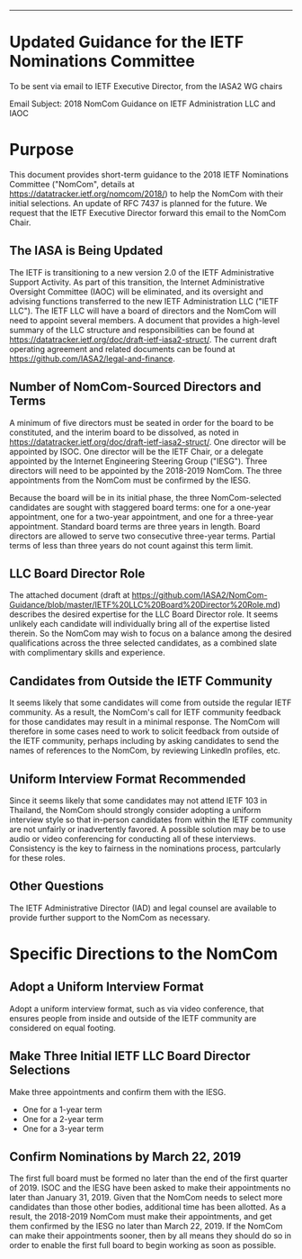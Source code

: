 ---
# Updated Guidance for the IETF Nominations Committee 
To be sent via email to IETF Executive Director, from the IASA2 WG chairs

Email Subject: 2018 NomCom Guidance on IETF Administration LLC and IAOC

# Purpose
This document provides short-term guidance to the 2018 IETF Nominations Committee ("NomCom", details at <https://datatracker.ietf.org/nomcom/2018/>) to help the NomCom with their initial selections. An update of RFC 7437 is planned for the future. We request that the IETF Executive Director forward this email to the NomCom Chair.

## The IASA is Being Updated
The IETF is transitioning to a new version 2.0 of the IETF Administrative Support Activity. As part of this transition, the Internet Administrative Oversight Committee (IAOC) will be eliminated, and its oversight and advising functions transferred to the new IETF Administration LLC ("IETF LLC"). The IETF LLC will have a board of directors and the NomCom will need to appoint several members. A document that provides a high-level summary of the LLC structure and responsibilities can be found at <https://datatracker.ietf.org/doc/draft-ietf-iasa2-struct/>. The current draft operating agreement and related documents can be found at <https://github.com/IASA2/legal-and-finance>.

## Number of NomCom-Sourced Directors and Terms
A minimum of five directors must be seated in order for the board to be constituted, and the interim board to be dissolved, as noted in <https://datatracker.ietf.org/doc/draft-ietf-iasa2-struct/>. One director will be appointed by ISOC. One director will be the IETF Chair, or a delegate appointed by the Internet Engineering Steering Group ("IESG"). Three directors will need to be appointed by the 2018-2019 NomCom. The three appointments from the NomCom must be confirmed by the IESG.

Because the board will be in its initial phase, the three NomCom-selected candidates are sought with staggered board terms: one for a one-year appointment, one for a two-year appointment, and one for a three-year appointment. Standard board terms are three years in length. Board directors are allowed to serve two consecutive three-year terms. Partial terms of less than three years do not count against this term limit. 

## LLC Board Director Role
The attached document (draft at https://github.com/IASA2/NomCom-Guidance/blob/master/IETF%20LLC%20Board%20Director%20Role.md) describes the desired expertise for the LLC Board Director role. It seems unlikely each candidate will individually bring all of the expertise listed therein. So the NomCom may wish to focus on a balance among the desired qualifications across the three selected candidates, as a combined slate with complimentary skills and experience.

## Candidates from Outside the IETF Community
It seems likely that some candidates will come from outside the regular IETF community. As a result, the NomCom's call for IETF community feedback for those candidates may result in a minimal response. The NomCom will therefore in some cases need to work to solicit feedback from outside of the IETF community, perhaps including by asking candidates to send the names of references to the NomCom, by reviewing LinkedIn profiles, etc.

## Uniform Interview Format Recommended
Since it seems likely that some candidates may not attend IETF 103 in Thailand, the NomCom should strongly consider adopting a uniform interview style so that in-person candidates from within the IETF community are not unfairly or inadvertently favored. A possible solution may be to use audio or video conferencing for conducting all of these interviews. Consistency is the key to fairness in the nominations process, partcularly for these roles. 

## Other Questions
The IETF Administrative Director (IAD) and legal counsel are available to provide further support to the NomCom as necessary. 

# Specific Directions to the NomCom

## Adopt a Uniform Interview Format
Adopt a uniform interview format, such as via video conference, that ensures people from inside and outside of the IETF community are considered on equal footing.

## Make Three Initial IETF LLC Board Director Selections
Make three appointments and confirm them with the IESG.

* One for a 1-year term
* One for a 2-year term
* One for a 3-year term

## Confirm Nominations by March 22, 2019
The first full board must be formed no later than the end of the first quarter of 2019. ISOC and the IESG have been asked to make their appointments no later than January 31, 2019. Given that the NomCom needs to select more candidates than those other bodies, additional time has been allotted. As a result, the 2018-2019 NomCom must make their appointments, and get them confirmed by the IESG no later than March 22, 2019. If the NomCom can make their appointments sooner, then by all means they should do so in order to enable the first full board to begin working as soon as possible.
